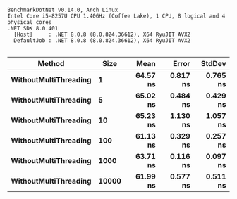 ```

BenchmarkDotNet v0.14.0, Arch Linux
Intel Core i5-8257U CPU 1.40GHz (Coffee Lake), 1 CPU, 8 logical and 4 physical cores
.NET SDK 8.0.401
  [Host]     : .NET 8.0.8 (8.0.824.36612), X64 RyuJIT AVX2
  DefaultJob : .NET 8.0.8 (8.0.824.36612), X64 RyuJIT AVX2


```
| Method                | Size  | Mean     | Error    | StdDev   |
|---------------------- |------ |---------:|---------:|---------:|
| **WithoutMultiThreading** | **1**     | **64.57 ns** | **0.817 ns** | **0.765 ns** |
| **WithoutMultiThreading** | **5**     | **65.02 ns** | **0.484 ns** | **0.429 ns** |
| **WithoutMultiThreading** | **10**    | **65.23 ns** | **1.130 ns** | **1.057 ns** |
| **WithoutMultiThreading** | **100**   | **61.13 ns** | **0.329 ns** | **0.257 ns** |
| **WithoutMultiThreading** | **1000**  | **63.71 ns** | **0.116 ns** | **0.097 ns** |
| **WithoutMultiThreading** | **10000** | **61.99 ns** | **0.577 ns** | **0.511 ns** |
